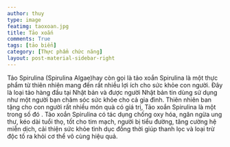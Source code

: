 ```yaml
---
author: thuy
type: image
featimg: taoxoan.jpg
title: Tảo xoắn
comments: True
tags: [tảo biển]
category: [Thực phẩm chức năng]
layout: post-material-sidebar-right
---
```

Tảo Spirulina (Spirulina Algae)hay còn gọi là tảo xoắn Spirulina là một
thực phẩm từ thiên nhiên mang đến rất nhiều lợi ích cho sức khỏe con người.
Đây là loại tảo hàng đầu tại Nhật bản và được người Nhật bản tin dùng sử dụng như một người bạn chăm sóc sức khỏe cho cả gia đình.
Thiên nhiên ban tặng cho con người rất nhiều món quà có giá trị,
Tảo xoắn Spirulina là một trong số đó . Tảo xoắn Spirulina có tác dụng chống oxy hóa,
ngăn ngừa ung thư, kéo dài tuổi thọ, tốt cho tim mạch, người bị tiểu đường, tăng cường hệ miễn dịch,
cải thiện sức khỏe tình dục đồng thời giúp thanh lọc và loại trừ độc tố ra khỏi cơ thể vô cùng hiệu quả.
